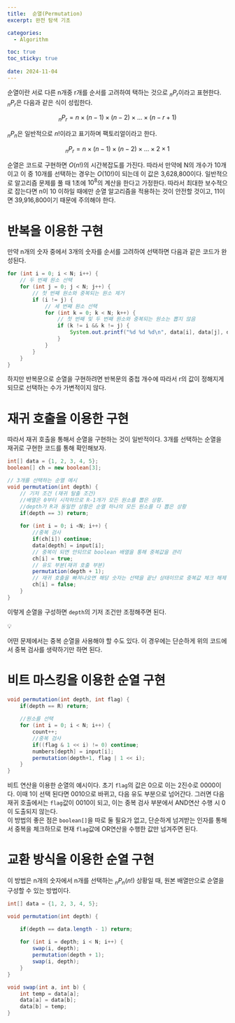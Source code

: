 ```yaml
---
title:  순열(Permutation)
excerpt: 완전 탐색 기초

categories:
  - Algorithm

toc: true
toc_sticky: true
 
date: 2024-11-04
---
```


순열이란 서로 다른 n개중 r개를 순서를 고려하여 택하는 것으로 $_nP_r$이라고 표현한다. $_nP_r$은 다음과 같은 식이 성립한다.

$$
_nP_r = n \times (n - 1) \times (n - 2) \times ... \times (n - r + 1)
$$

$_nP_n$은 일반적으로 $n!$이라고 표기하며 팩토리얼이라고 한다.

$$
_nP_r = n \times (n - 1) \times (n - 2) \times ... \times 2 \times 1
$$

순열은 코드로 구현하면 $O(n!)$의 시간복잡도를 가진다. 따라서 만약에 N의 개수가 10개이고 이 중 10개를 선택하는 경우는 $O(10!)$이 되는데 이 값은 3,628,800이다. 일반적으로 알고리즘 문제를 풀 때 1초에 $10^8$의 계산을 한다고 가정한다. 따라서 최대한 보수적으로 잡는다면 n이 10 이하일 때에만 순열 알고리즘을 적용하는 것이 안전할 것이고, 11이면 39,916,800이기 때문에 주의해야 한다.

# 반복을 이용한 구현

만약 n개의 숫자 중에서 3개의 숫자를 순서를 고려하여 선택하면 다음과 같은 코드가 완성된다.

```java
for (int i = 0; i < N; i++) {
	// 두 번째 원소 선택
	for (int j = 0; j < N; j++) {
		// 첫 번째 원소와 중복되는 원소 제거
		if (i != j) {
			// 세 번째 원소 선택
			for (int k = 0; k < N; k++) {
				// 첫 번째 및 두 번째 원소와 중복되는 원소는 뽑지 않음
				if (k != i && k != j) {
					System.out.printf("%d %d %d\n", data[i], data[j], data[k]);	
				}
			}
		}
	}
}
```

하지만 반복문으로 순열을 구현하려면 반복문의 중첩 개수에 따라서 r의 값이 정해지게 되므로 선택하는 수가 가변적이지 않다.

# 재귀 호출을 이용한 구현

따라서 재귀 호출을 통해서 순열을 구현하는 것이 일반적이다. 3개를 선택하는 순열을 재귀로 구현한 코드를 통해 확인해보자.

```java
int[] data = {1, 2, 3, 4, 5};
boolean[] ch = new boolean[3];

// 3개를 선택하는 순열 예시
void permutation(int depth) {
	// 기저 조건 (재귀 탈출 조건)
	//배열은 0부터 시작하므로 R-1개가 모든 원소를 뽑은 상황. 
	//depth가 R과 동일한 상황은 순열 하나의 모든 원소를 다 뽑은 상황
	if(depth == 3) return;
	
	for (int i = 0; i <N; i++) {
		//중복 검사
		if(ch[i]) continue;
		data[depth] = input[i];
		// 중복이 되면 안되므로 boolean 배열을 통해 중복값을 관리
		ch[i] = true;
		// 유도 부분(재귀 호출 부분)
		permutation(depth + 1);
		// 재귀 호출을 빠져나오면 해당 숫자는 선택을 끝난 상태이므로 중복값 체크 해제
		ch[i] = false;
	}
}
```

이렇게 순열을 구성하면 `depth`의 기저 조건만 조정해주면 된다. 

<aside>
💡

어떤 문제에서는 중복 순열을 사용해야 할 수도 있다. 이 경우에는 단순하게 위의 코드에서 중복 검사를 생략하기만 하면 된다.

</aside>

# 비트 마스킹을 이용한 순열 구현

```java
void permutation(int depth, int flag) { 
	if(depth == R) return;
	
	//원소를 선택
	for (int i = 0; i < N; i++) {
		count++;
		//중복 검사
		if((flag & 1 << i) != 0) continue;
		numbers[depth] = input[i];
		permutation(depth+1, flag | 1 << i);
	}
}
```

비트 연산을 이용한 순열의 예시이다. 초기 `flag`의 값은 0으로 이는 2진수로 0000이다. 이때 1이 선택 된다면 0010으로 바뀌고, 다음 유도 부분으로 넘어간다. 그러면 다음 재귀 호출에서는 `flag`값이 0010이 되고, 이는 중복 검사 부분에서 AND연산 수행 시 0이 도출되지 않는다.    
이 방법의 좋은 점은 `boolean[]`을 따로 둘 필요가 없고, 단순하게 넘겨받는 인자를 통해서 중복을 체크하므로 현재 `flag`값에 OR연산을 수행한 값만 넘겨주면 된다.

# 교환 방식을 이용한 순열 구현

이 방법은 n개의 숫자에서 n개를 선택하는 $_nP_n(n!)$ 상황일 때, 원본 배열만으로 순열을 구성할 수 있는 방법이다.

```java
int[] data = {1, 2, 3, 4, 5};

void permutation(int depth) {

	if(depth == data.length - 1) return;
	
	for (int i = depth; i < N; i++) {
		swap(i, depth);
		permutation(depth + 1);
		swap(i, depth);
	}
}

void swap(int a, int b) {
	int temp = data[a];
	data[a] = data[b];
	data[b] = temp;
}
```
